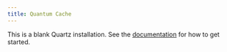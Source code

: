 ```yaml
---
title: Quantum Cache
---
```


This is a blank Quartz installation.
See the [documentation](https://quartz.jzhao.xyz) for how to get started.
